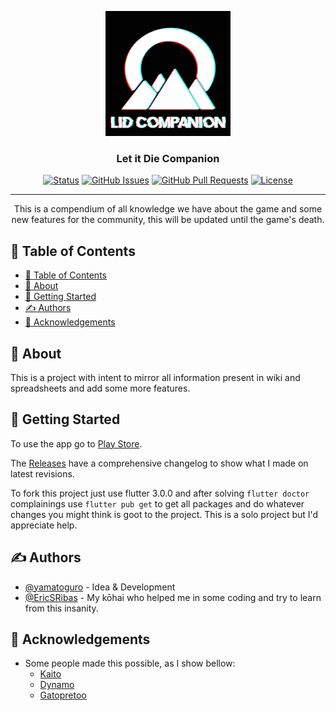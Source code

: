 <p align="center">
  <a href="" rel="noopener">
 <img width=200px height=200px src="https://github.com/yamatoguro/Let-it-Die-Companion/blob/persistence/assets/images/logo_app.jpg?raw=true" alt="Project logo"></a>
</p>

<h3 align="center">Let it Die Companion</h3>

<div align="center">

[![Status](https://img.shields.io/badge/status-active-success.svg)]()
[![GitHub Issues](https://img.shields.io/github/issues/yamatoguro/Let-it-Die-Companion.svg)](https://github.com/yamatoguro/Let-it-Die-Companion/issues)
[![GitHub Pull Requests](https://img.shields.io/github/issues-pr/yamatoguro/Let-it-Die-Companion.svg)](https://github.com/yamatoguro/Let-it-Die-Companion/pulls)
[![License](https://img.shields.io/badge/license-MIT-blue.svg)](/LICENSE)

</div>

---

<p align="center"> This is a compendium of all knowledge we have about the game and some new features for the community, this will be updated until the game's death.
    <br>
</p>

## 📝 Table of Contents

- [📝 Table of Contents](#-table-of-contents)
- [🧐 About ](#-about-)
- [🏁 Getting Started ](#-getting-started-)
- [✍️ Authors ](#️-authors-)
- [🎉 Acknowledgements ](#-acknowledgements-)

## 🧐 About <a name = "about"></a>

This is a project with intent to mirror all information present in wiki and spreadsheets and add some more features.

## 🏁 Getting Started <a name = "getting_started"></a>

To use the app go to [Play Store](https://github.com/yamatoguro/Let-it-Die-Companion).

The [Releases](https://github.com/yamatoguro/Let-it-Die-Companion/releases) have a comprehensive changelog to show what I made on latest revisions.

To fork this project just use flutter 3.0.0 and after solving ```flutter doctor``` complainings use ```flutter pub get``` to get all packages and do whatever changes you might think is goot to the project. This is a solo project but I'd appreciate help.

## ✍️ Authors <a name = "authors"></a>

- [@yamatoguro](https://github.com/yamatoguro) - Idea & Development
- [@EricSRibas](https://github.com/EricSRibas) - My kōhai who helped me in some coding and try to learn from this insanity.

## 🎉 Acknowledgements <a name = "acknowledgement"></a>

- Some people made this possible, as I show bellow:
  - [Kaito](https://x.com/LID_Kaito)
  - [Dynamo](https://www.twitch.tv/DynamoGamer8500)
  - [Gatopretoo]()